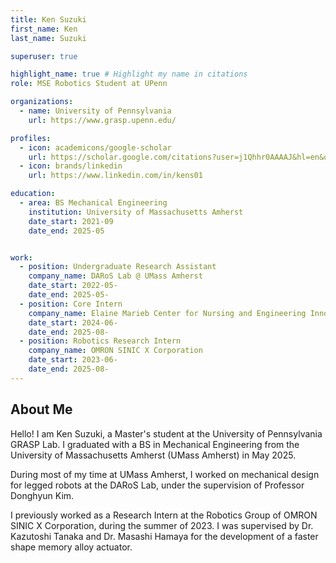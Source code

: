 ```yaml
---
title: Ken Suzuki
first_name: Ken
last_name: Suzuki

superuser: true

highlight_name: true # Highlight my name in citations
role: MSE Robotics Student at UPenn

organizations:
  - name: University of Pennsylvania
    url: https://www.grasp.upenn.edu/

profiles:
  - icon: academicons/google-scholar
    url: https://scholar.google.com/citations?user=j1Qhhr0AAAAJ&hl=en&oi=sra
  - icon: brands/linkedin
    url: https://www.linkedin.com/in/kens01

education:
  - area: BS Mechanical Engineering
    institution: University of Massachusetts Amherst
    date_start: 2021-09
    date_end: 2025-05


work:
  - position: Undergraduate Research Assistant
    company_name: DARoS Lab @ UMass Amherst
    date_start: 2022-05-
    date_end: 2025-05-
  - position: Core Intern
    company_name: Elaine Marieb Center for Nursing and Engineering Innovation
    date_start: 2024-06-
    date_end: 2025-08-
  - position: Robotics Research Intern
    company_name: OMRON SINIC X Corporation
    date_start: 2023-06-
    date_end: 2025-08-
---
```


## About Me

Hello! I am Ken Suzuki, a Master's student at the University of Pennsylvania GRASP Lab. I graduated with a BS in Mechanical Engineering from the University of Massachusetts Amherst (UMass Amherst) in May 2025.

During most of my time at UMass Amherst, I worked on mechanical design for legged robots at the DARoS Lab, under the supervision of Professor Donghyun Kim.

I previously worked as a Research Intern at the Robotics Group of OMRON SINIC X Corporation, during the summer of 2023. I was supervised 
by Dr. Kazutoshi Tanaka and Dr. Masashi Hamaya for the development of a faster shape memory alloy actuator.